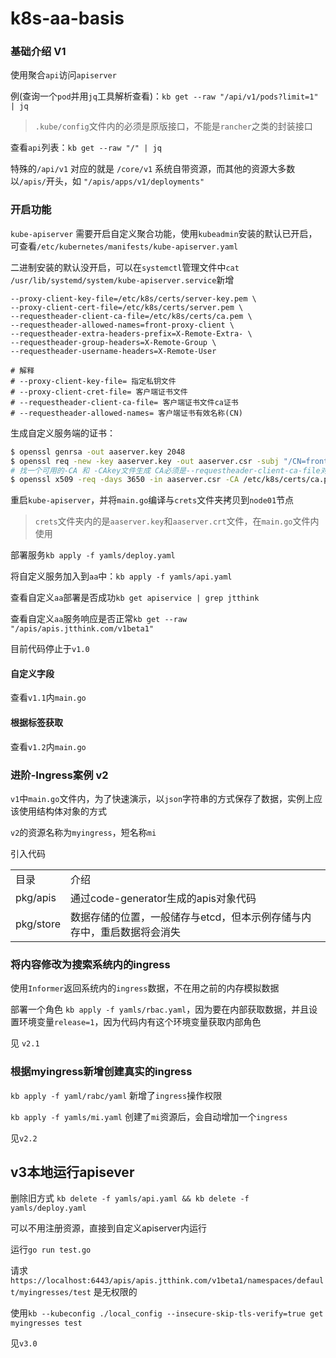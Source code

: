 # k8s-aa-basis

### 基础介绍 V1

使用聚合`api`访问`apiserver`

例(查询一个`pod`并用`jq`工具解析查看)：`kb get --raw "/api/v1/pods?limit=1" | jq`

> `.kube/config`文件内的必须是原版接口，不能是`rancher`之类的封装接口


查看`api`列表：`kb get --raw "/" | jq`

特殊的`/api/v1` 对应的就是 `/core/v1` 系统自带资源，而其他的资源大多数以`/apis/`开头，如 `"/apis/apps/v1/deployments"`

### 开启功能

`kube-apiserver` 需要开启自定义聚合功能，使用`kubeadmin`安装的默认已开启，可查看`/etc/kubernetes/manifests/kube-apiserver.yaml`

二进制安装的默认没开启，可以在`systemctl`管理文件中`cat /usr/lib/systemd/system/kube-apiserver.service`新增

```
--proxy-client-key-file=/etc/k8s/certs/server-key.pem \
--proxy-client-cert-file=/etc/k8s/certs/server.pem \
--requestheader-client-ca-file=/etc/k8s/certs/ca.pem \
--requestheader-allowed-names=front-proxy-client \
--requestheader-extra-headers-prefix=X-Remote-Extra- \
--requestheader-group-headers=X-Remote-Group \
--requestheader-username-headers=X-Remote-User

# 解释
# --proxy-client-key-file= 指定私钥文件
# --proxy-client-cret-file= 客户端证书文件
# --requestheader-client-ca-file= 客户端证书文件ca证书
# --requestheader-allowed-names= 客户端证书有效名称(CN)
```

生成自定义服务端的证书：

```bash
$ openssl genrsa -out aaserver.key 2048
$ openssl req -new -key aaserver.key -out aaserver.csr -subj "/CN=front-proxy-client"
# 找一个可用的-CA 和 -CAkey文件生成 CA必须是--requestheader-client-ca-file对应的CA
$ openssl x509 -req -days 3650 -in aaserver.csr -CA /etc/k8s/certs/ca.pem -CAkey /etc/k8s/certs/ca-key.pem -CAcreateserial -out aaserver.crt
```

重启`kube-apiserver`，并将`main.go`编译与`crets`文件夹拷贝到`node01`节点

> `crets`文件夹内的是`aaserver.key`和`aaserver.crt`文件，在`main.go`文件内使用

部署服务`kb apply -f yamls/deploy.yaml`

将自定义服务加入到`aa`中：`kb apply -f yamls/api.yaml`

查看自定义`aa`部署是否成功`kb get apiservice | grep jtthink`

查看自定义`aa`服务响应是否正常`kb get --raw "/apis/apis.jtthink.com/v1beta1"`

目前代码停止于`v1.0`

#### 自定义字段

查看`v1.1`内`main.go`

#### 根据标签获取

查看`v1.2`内`main.go`

### 进阶-Ingress案例 v2

`v1`中`main.go`文件内，为了快速演示，以`json`字符串的方式保存了数据，实例上应该使用结构体对象的方式

`v2`的资源名称为`myingress`，短名称`mi`

引入代码

<table>
    <tr>
        <td>目录</td>
        <td>介绍</td>
    </tr>
    <tr>
        <td>pkg/apis</td>
        <td>通过code-generator生成的apis对象代码</td>
    </tr>
    <tr>
        <td>pkg/store</td>
        <td>数据存储的位置，一般储存与etcd，但本示例存储与内存中，重启数据将会消失</td>
    </tr>
</table>

### 将内容修改为搜索系统内的ingress

使用`Informer`返回系统内的`ingress`数据，不在用之前的内存模拟数据

部署一个角色 `kb apply -f yamls/rbac.yaml`，因为要在内部获取数据，并且设置环境变量`release=1`，因为代码内有这个环境变量获取内部角色

见 `v2.1`

### 根据myingress新增创建真实的ingress

`kb apply -f yaml/rabc/yaml` 新增了`ingress`操作权限

`kb apply -f yamls/mi.yaml` 创建了`mi`资源后，会自动增加一个`ingress`

见`v2.2`


## v3本地运行apisever

删除旧方式 `kb delete -f yamls/api.yaml && kb delete -f yamls/deploy.yaml `

可以不用注册资源，直接到自定义apiserver内运行

运行`go run test.go`

请求 `https://localhost:6443/apis/apis.jtthink.com/v1beta1/namespaces/default/myingresses/test` 是无权限的

使用`kb --kubeconfig ./local_config --insecure-skip-tls-verify=true get myingresses test`

见`v3.0`